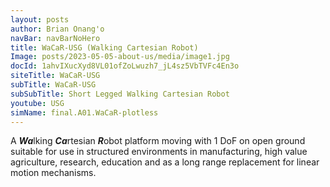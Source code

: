 ```yaml
---
layout: posts 
author: Brian Onang'o 
navBar: navBarNoHero 
title: WaCaR-USG (Walking Cartesian Robot) 
Image: posts/2023-05-05-about-us/media/image1.jpg 
docId: 1ahvIXucXyd8VL01ofZoLwuzh7_jL4sz5VbTVFc4En3o
siteTitle: WaCaR-USG
subTitle: WaCaR-USG
subSubTitle: Short Legged Walking Cartesian Robot
youtube: USG
simName: final.A01.WaCaR-plotless
---
```


A ***Wa***lking  ***Ca***rtesian  ***R***obot platform moving with 1 DoF on open ground suitable for use in structured environments in manufacturing, high value agriculture, research, education and as a long range replacement for linear motion mechanisms.




